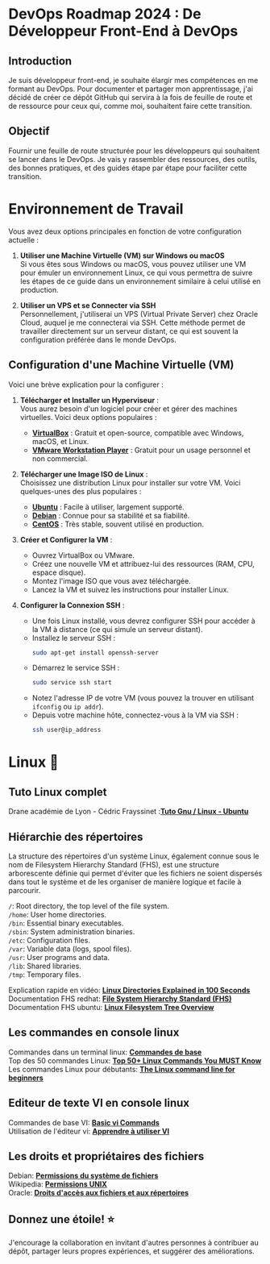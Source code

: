 # DevOps Roadmap 2024 : De Développeur Front-End à DevOps

## Introduction

Je suis développeur front-end, je souhaite élargir mes compétences en me formant au DevOps. Pour documenter et partager mon apprentissage, j'ai décidé de créer ce dépôt GitHub qui servira à la fois de feuille de route et de ressource pour ceux qui, comme moi, souhaitent faire cette transition.

## Objectif

Fournir une feuille de route structurée pour les développeurs qui souhaitent se lancer dans le DevOps. Je vais y rassembler des ressources, des outils, des bonnes pratiques, et des guides étape par étape pour faciliter cette transition.

# Environnement de Travail

Vous avez deux options principales en fonction de votre configuration actuelle :

1. **Utiliser une Machine Virtuelle (VM) sur Windows ou macOS**  
   Si vous êtes sous Windows ou macOS, vous pouvez utiliser une VM pour émuler un environnement Linux, ce qui vous permettra de suivre les étapes de ce guide dans un environnement similaire à celui utilisé en production.

2. **Utiliser un VPS et se Connecter via SSH**  
   Personnellement, j'utiliserai un VPS (Virtual Private Server) chez Oracle Cloud, auquel je me connecterai via SSH. Cette méthode permet de travailler directement sur un serveur distant, ce qui est souvent la configuration préférée dans le monde DevOps.

## Configuration d'une Machine Virtuelle (VM)

Voici une brève explication pour la configurer :

1. **Télécharger et Installer un Hyperviseur** :  
   Vous aurez besoin d'un logiciel pour créer et gérer des machines virtuelles. Voici deux options populaires :

   - **[VirtualBox](https://www.virtualbox.org/)** : Gratuit et open-source, compatible avec Windows, macOS, et Linux.
   - **[VMware Workstation Player](https://www.vmware.com/products/workstation-player.html)** : Gratuit pour un usage personnel et non commercial.

2. **Télécharger une Image ISO de Linux** :  
   Choisissez une distribution Linux pour installer sur votre VM. Voici quelques-unes des plus populaires :

   - **[Ubuntu](https://ubuntu.com/download/desktop)** : Facile à utiliser, largement supporté.
   - **[Debian](https://www.debian.org/distrib/)** : Connue pour sa stabilité et sa fiabilité.
   - **[CentOS](https://www.centos.org/download/)** : Très stable, souvent utilisé en production.

3. **Créer et Configurer la VM** :

   - Ouvrez VirtualBox ou VMware.
   - Créez une nouvelle VM et attribuez-lui des ressources (RAM, CPU, espace disque).
   - Montez l'image ISO que vous avez téléchargée.
   - Lancez la VM et suivez les instructions pour installer Linux.

4. **Configurer la Connexion SSH** :
   - Une fois Linux installé, vous devrez configurer SSH pour accéder à la VM à distance (ce qui simule un serveur distant).
   - Installez le serveur SSH :
     ```bash
     sudo apt-get install openssh-server
     ```
   - Démarrez le service SSH :
     ```bash
     sudo service ssh start
     ```
   - Notez l'adresse IP de votre VM (vous pouvez la trouver en utilisant `ifconfig` ou `ip addr`).
   - Depuis votre machine hôte, connectez-vous à la VM via SSH :
     ```bash
     ssh user@ip_address
     ```

# Linux 🐧

## Tuto Linux complet
Drane académie de Lyon - Cédric Frayssinet :**[Tuto Gnu / Linux - Ubuntu ](https://drane.ac-lyon.fr/spip/IMG/scenari/ubuntuavance/co/Module_Avance.html)** <br>

## Hiérarchie des répertoires
La structure des répertoires d'un système Linux, également connue sous le nom de Filesystem Hierarchy Standard (FHS), est une structure arborescente définie qui permet d'éviter que les fichiers ne soient dispersés dans tout le système et de les organiser de manière logique et facile à parcourir.

`/`: Root directory, the top level of the file system.<br>
`/home`: User home directories.<br>
`/bin`: Essential binary executables.<br>
`/sbin`: System administration binaries.<br>
`/etc`: Configuration files.<br>
`/var`: Variable data (logs, spool files).<br>
`/usr`: User programs and data.<br>
`/lib`: Shared libraries.<br>
`/tmp`: Temporary files.

Explication rapide en vidéo: **[Linux Directories Explained in 100 Seconds](https://www.youtube.com/watch?v=42iQKuQodW4)** <br>
Documentation FHS redhat: **[File System Hierarchy Standard (FHS)](https://docs.redhat.com/en/documentation/red_hat_enterprise_linux/4/html/reference_guide/s1-filesystem-fhs#s3-filesystem-usr)** <br>
Documentation FHS ubuntu: **[Linux Filesystem Tree Overview](https://help.ubuntu.com/community/LinuxFilesystemTreeOverview)**

## Les commandes en console linux
Commandes dans un terminal linux: **[Commandes de base](https://doc.ubuntu-fr.org/tutoriel/console_commandes_de_base)** <br>
Top des 50 commandes Linux: **[Top 50+ Linux Commands You MUST Know](https://www.digitalocean.com/community/tutorials/linux-commands)** <br>
Les commandes Linux pour débutants: **[The Linux command line for beginners](https://ubuntu.com/tutorials/command-line-for-beginners#1-overview)**

## Editeur de texte VI en console linux
Commandes de base VI: **[Basic vi Commands](https://www.cs.colostate.edu/helpdocs/vi.html)** <br>
Utilisation de l'éditeur vi: **[Apprendre à utiliser VI](https://docs.oracle.com/cd/E19620-01/805-1608/6j1io9lha/index.html)** <br>

## Les droits et propriétaires des fichiers
Debian: **[Permissions du système de fichiers](https://www.debian.org/doc/manuals/debian-reference/ch01.fr.html#_filesystem_permissions)** <br>
Wikipedia: **[Permissions UNIX](https://fr.wikipedia.org/wiki/Permissions_UNIX)** <br>
Oracle: **[Droits d'accès aux fichiers et aux répertoires](https://docs.oracle.com/cd/E19620-01/805-1608/6j1io9lh0/index.html)** <br>

<!-- ## Structure du Dépôt
Vue d'ensemble de la Feuille de Route :

## Représentation visuelle de la feuille de route DevOps pour 2024, mettant en avant les compétences clés et les outils que je dois apprendre.
Image

## Chemin d'Apprentissage :
Chaque étape sera liée à des tutoriels, articles, vidéos, et projets pratiques que je pourrai suivre pour acquérir une expérience concrète.

## Ressources :
Livres, cours, blogs, et autres ressources pour approfondir ma compréhension du DevOps. -->

<!-- ## Projets et Exercices : -->

## Donnez une étoile! ⭐

J'encourage la collaboration en invitant d'autres personnes à contribuer au dépôt, partager leurs propres expériences, et suggérer des améliorations.
